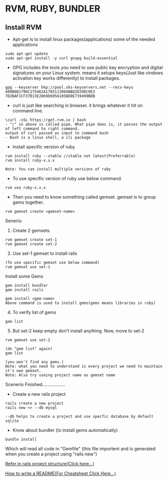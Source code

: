 # RVM, RUBY, BUNDLER

## Install RVM

- Apt-get is to install linux packages(applications) some of the needed applications
```
sudo apt-get update
sudo apt-get install -y curl gnupg build-essential
```

- GPG includes the tools you need to use public key encryption and digital signatures on your Linux system. means it setups keys(Just like vindows activation key works differently) to install packages.
```
gpg --keyserver hkp://pool.sks-keyservers.net --recv-keys 409B6B1796C275462A1703113804BB82D39DC0E3 7D2BAF1CF37B13E2069D6956105BD0E739499BDB
```

- curl is just like searching in browser. it brings whatever it hit on command line.

```
\curl -sSL https://get.rvm.io | bash
- "|" in above is called pipe. What pipe does is, it passes the output of left command to right command.
output of curl passed as input to command bash
- Bash is a linux shell, a cli package
```
 
- Install specific version of ruby
```
rvm install ruby --stable //stable not latest(Preferrable)
rvm install ruby-x.x.x

Note: You can install multiple versions of ruby

```

- To use specific version of ruby use below command.
```
rvm use ruby-x.x.x
```

- Then you need to know something called gemset. gemset is to group gems together.
```
rvm gemset create <gemset-name>
```

Senerio:
1. Create 2 gemsets.

```
rvm gemset create set-1
rvm gemset create set-2
```

2. Use set-1 gemset to install rails
```
(To use specific gemset use below command)
rvm gemset use set-1
```
Install some Gems
```
gem install bundler
gem install rails

gem install <gem-name>
Above command is used to install gems(gems means libraries in ruby)
```
4. To verify list of gems 
```
gem list
```

5. But set-2 keep empty don't install anything. Now, move to set-2
```
rvm gemset use set-2

(do "gem list" again)
gem list

(you won't find any gems.)
Note: what you need to understand is every project we need to maintain it's own gemset.
Note: Also try useing project name as gemset name
```
Scenerio Finished..................

- Create a new rails project
```
rails create a new project
rails new <> --db mysql

--db helps to create a project and use specfic database by default sqlite 
```

- Know about bundler (to install gems automatically)
```
bundle install 
```
Which will read all code in "Gemfile" (this file importent and is generated when you create a project using "rails new")

[Refer in rails project structure(Click here...)](https://www.google.com/url?sa=i&url=https%3A%2F%2Fwww.javatpoint.com%2Fruby-on-rails-directory-structure&psig=AOvVaw3LSF_W0YhpIcTbkfQFmxtE&ust=1583940321938000&source=images&cd=vfe&ved=0CAIQjRxqFwoTCJjo1NSbkOgCFQAAAAAdAAAAABAI)


[How to write a README(For Cheatsheet Click Here...)](https://github.com/adam-p/markdown-here/wiki/Markdown-Cheatsheet)
